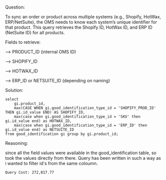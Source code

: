 Question:

To sync an order or product across multiple systems (e.g., Shopify, HotWax, ERP/NetSuite), the OMS needs to know each system’s unique identifier for that product. This query retrieves the Shopify ID, HotWax ID, and ERP ID (NetSuite ID) for all products.

Fields to retrieve:

--> PRODUCT_ID (internal OMS ID)

--> SHOPIFY_ID

--> HOTWAX_ID

--> ERP_ID or NETSUITE_ID (depending on naming)

Solution:

```
select 
	gi.product_id,
	max(CASE WHEN gi.good_identification_type_id = 'SHOPIFY_PROD_ID' THEN gi.id_value END) AS SHOPIFY_ID,
	max(case when gi.good_identification_type_id = 'SKU' then gi.id_value end) as HOTWAX_ID,
	max(case when gi.good_identification_type_id = 'ERP_ID' then gi.id_value end) as NETSUITE_ID
from good_identification gi group by gi.product_id;
```
Reasoning:

since all the field values were available in the good_identification table, so took the values directly from there. Query has been written in such a way as i wanted to filter id's from the same coloumn.

```
Query Cost: 272,017.77
```
